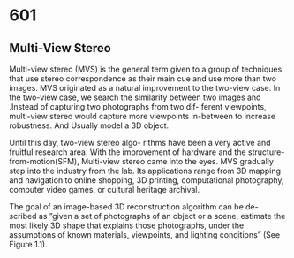 # 601
## Multi-View Stereo
Multi-view stereo (MVS) is the general term given to a group of techniques that use stereo correspondence as their main cue and use more than two images. MVS originated as a natural improvement to the two-view case. In the two-view case, we search the similarity between two images and .Instead of capturing two photographs from two dif- ferent viewpoints, multi-view stereo would capture more viewpoints in-between to increase robustness. And Usually model a 3D object.

Until this day, two-view stereo algo- rithms have been a very active and fruitful research area. With the improvement of hardware and the structure-from-motion(SFM), Multi-view stereo came into the eyes. MVS gradually step into the industry from the lab.
Its applications range from 3D mapping and navigation to online shopping, 3D printing, computational photography, computer video games, or cultural heritage archival.

The goal of an image-based 3D reconstruction algorithm can be de- scribed as ”given a set of photographs of an object or a scene, estimate
the most likely 3D shape that explains those photographs, under the assumptions of known materials, viewpoints, and lighting conditions” (See Figure 1.1).

